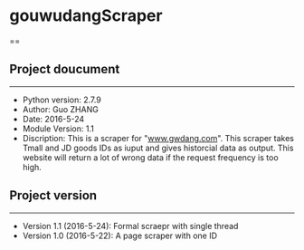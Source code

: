 # gouwudangScraper
==
## Project doucument
---
 - Python version: 2.7.9
 - Author: Guo ZHANG
 - Date: 2016-5-24
 - Module Version: 1.1
 - Discription: This is a scraper for "www.gwdang.com". This scraper takes Tmall and JD goods IDs as iuput and gives historcial data as output. This website will return a lot of wrong data if the request frequency is too high.

## Project version
---
 - Version 1.1 (2016-5-24): Formal scraepr with single thread
 - Version 1.0 (2016-5-22): A page scraper with one ID



